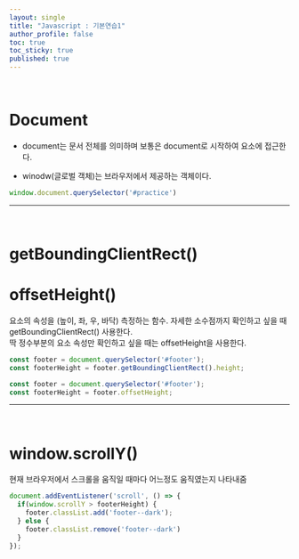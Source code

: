 ```yaml
---
layout: single
title: "Javascript : 기본연습1"
author_profile: false
toc: true
toc_sticky: true
published: true
---
```


<br>

# Document
  
  * document는 문서 전체를 의미하며 보통은 
    document로 시작하여 요소에 접근한다.
  
  * winodw(글로벌 객체)는 브라우저에서 제공하는 객체이다.

```javascript
window.document.querySelector('#practice')
```

<hr>
<br>

# getBoundingClientRect()
# offsetHeight()

<div class="notice--info">
요소의 속성을 (높이, 좌, 우, 바닥) 측정하는 함수.
자세한 소수점까지 확인하고 싶을 때 getBoundingClientRect() 사용한다.
</div>

<div class="notice--info">
딱 정수부분의 요소 속성만 확인하고 싶을 때는 offsetHeight을 사용한다.
</div>

```javascript
const footer = document.querySelector('#footer');
const footerHeight = footer.getBoundingClientRect().height;
```

```javascript
const footer = document.querySelector('#footer');
const footerHeight = footer.offsetHeight;
```

<hr>
<br>

# window.scrollY()

<div class="notice--info">
현재 브라우저에서 스크롤을 움직일 때마다 어느정도 움직였는지 나타내줌
</div>

```javascript
document.addEventListener('scroll', () => {
  if(window.scrollY > footerHeight) {
    footer.classList.add('footer--dark');
  } else {
    footer.classList.remove('footer--dark')
  }
});
```